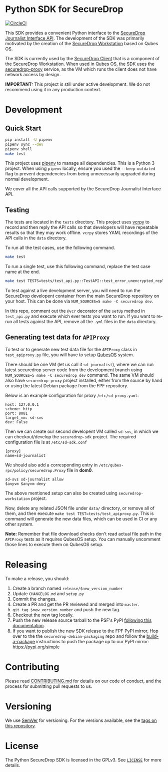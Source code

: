 # Python SDK for SecureDrop

[![CircleCI](https://circleci.com/gh/freedomofpress/securedrop-sdk/tree/master.svg?style=svg)](https://circleci.com/gh/freedomofpress/securedrop-sdk/tree/master)

This SDK provides a convenient Python interface to the [SecureDrop Journalist Interface API](https://docs.securedrop.org/en/latest/development/journalist_api.html). The development of the SDK was primarily motivated by the creation of the [SecureDrop Workstation](https://github.com/freedomofpress/securedrop-workstation) based on Qubes OS.

The SDK is currently used by the [SecureDrop Client](https://github.com/freedomofpress/securedrop-client) that is a component of the SecureDrop Workstation. When used in Qubes OS, the SDK uses the [securedrop-proxy](https://github.com/freedomofpress/securedrop-proxy) service, as the VM which runs the client does not have network access by design.

**IMPORTANT:** This project is still under active development. We do not recommend using it in any production context.

# Development

## Quick Start

```bash
pip install -U pipenv
pipenv sync --dev
pipenv shell
make test
```

This project uses [pipenv](https://docs.pipenv.org) to manage all dependencies.
This is a Python 3 project. When using ``pipenv`` locally, ensure you used the ``--keep-outdated``
flag to prevent dependencies from being unnecessarily upgraded during normal development.

We cover all the API calls supported by the SecureDrop Journalist Interface API.

## Testing

The tests are located in the `tests` directory. This project uses [vcrpy](http://vcrpy.readthedocs.io/en/latest/) to record and then reply the API calls so that
developers will have repeatable results so that they may work offline. `vcrpy` stores YAML
recordings of the API calls in the `data` directory. 

To run all the test cases, use the following command.

```bash
make test
```

To run a single test, use this following command, replace the test case name at the end.

```bash
make test TESTS=tests/test_api.py::TestAPI::test_error_unencrypted_reply
```

To test against a live development server, you will need to run the SecureDrop
developent container from the main SecureDrop repository on your host. This
can be done via `NUM_SOURCES=5 make -C securedrop dev`.

In this repo, comment out the `@vcr` decorator of the `setUp` method in
`test_api.py` and execute which ever tests you want to run. If you want to
re-run all tests against the API, remove all the `.yml` files in the
`data` directory.

## Generating test data for `APIProxy`

To test or to generate new test data file for the `APIProxy` class in
`test_apiproxy.py` file, you will have to setup
[QubesOS](https://qubes-os.org) system.

There should be one VM (let us call it `sd-journalist`), where we can run
latest securedrop server code from the development branch using
``NUM_SOURCES=5 make -C securedrop dev`` command. The same VM should also have
`securedrop-proxy` project installed, either from the source by hand or using
the latest Debian package from the FPF repository.

Below is an example configuration for proxy `/etc/sd-proxy.yaml`:

```
host: 127.0.0.1
scheme: http
port: 8081
target_vm: sd-svs
dev: False
```

Then we can create our second developent VM called `sd-svs`, in which we can checkout/develop
the `securedrop-sdk` project. The required configuration file is at `/etc/sd-sdk.conf`

```
[proxy]
name=sd-journalist
```

We should also add a corresponding entry in `/etc/qubes-rpc/policy/securedrop.Proxy` file
in **dom0**.

```
sd-svs sd-journalist allow
$anyvm $anyvm deny
```

The above mentioned setup can also be created using `securedrop-workstation` project.

Now, delete any related JSON file under `data/` directory, or remove all of
them, and then execute ``make test TEST=tests/test_apiproxy.py``. This is
command will generate the new data files, which can be used in CI or any other
system.

**Note:** Remember that file download checks don't read actual file path in the `APIProxy` tests as it requires QubesOS setup. You can manually uncomment those lines to execute them on QubesOS setup.

# Releasing

To make a release, you should:

1. Create a branch named `release/$new_version_number`
2. Update `CHANGELOG.md` and `setup.py`
3. Commit the changes.
4. Create a PR and get the PR reviewed and merged into ``master``.
5. ``git tag $new_version_number`` and push the new tag.
6. Checkout the new tag locally.
7. Push the new release source tarball to the PSF's PyPI [following this documentation](https://packaging.python.org/tutorials/packaging-projects/#uploading-the-distribution-archives).
8. If you want to publish the new SDK release to the FPF PyPI mirror, Hop over to the the `securedrop-debian-packaging` repo and follow the [build-a-package](https://github.com/freedomofpress/securedrop-debian-packaging/blob/master/README.md#build-a-package) instructions to push the package up to our PyPI mirror: https://pypi.org/simple

# Contributing

Please read [CONTRIBUTING.md](https://github.com/freedomofpress/securedrop-sdk/blob/master/CONTRIBUTING.md) for details on our code of conduct, and the process for submitting pull requests to us.

# Versioning

We use [SemVer](http://semver.org/) for versioning. For the versions available, see the [tags on this repository](https://github.com/freedomofpress/securedrop-sdk/tags). 

# License

The Python SecureDrop SDK is licensed in the GPLv3. See [`LICENSE`](./LICENSE) for more details.
